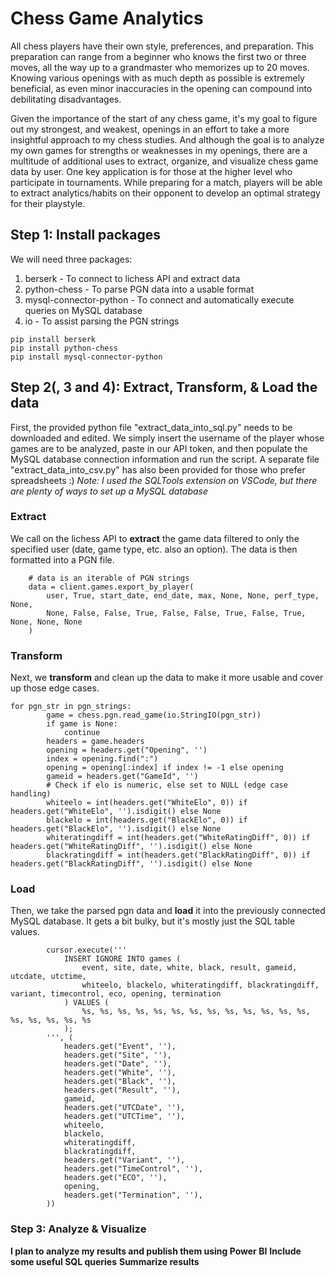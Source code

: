 # Chess Game Analytics

All chess players have their own style, preferences, and preparation. This preparation can range from a beginner who knows the first two or three moves, all the way up to a grandmaster who memorizes up to 20 moves. Knowing various openings with as much depth as possible is extremely beneficial, as even minor inaccuracies in the opening can compound into debilitating disadvantages.

Given the importance of the start of any chess game, it's my goal to figure out my strongest, and weakest, openings in an effort to take a more insightful approach to my chess studies. And although the goal is to analyze my own games for strengths or weaknesses in my openings, there are a multitude of additional uses to extract, organize, and visualize chess game data by user. One key application is for those at the higher level who participate in tournaments. While preparing for a match, players will be able to extract analytics/habits on their opponent to develop an optimal strategy for their playstyle.

## Step 1: Install packages
We will need three packages:
1) berserk - To connect to lichess API and extract data
2) python-chess - To parse PGN data into a usable format
3) mysql-connector-python - To connect and automatically execute queries on MySQL database
4) io - To assist parsing the PGN strings

```
pip install berserk
pip install python-chess
pip install mysql-connector-python
```

## Step 2(, 3 and 4): Extract, Transform, & Load the data
First, the provided python file "extract_data_into_sql.py" needs to be downloaded and edited. We simply insert the username of the player whose games are to be analyzed, paste in our API token, and then populate the MySQL database connection information and run the script. A separate file "extract_data_into_csv.py" has also been provided for those who prefer spreadsheets :)
*Note: I used the SQLTools extension on VSCode, but there are plenty of ways to set up a MySQL database*
### Extract
We call on the lichess API to **extract** the game data filtered to only the specified user (date, game type, etc. also an option). The data is then formatted into a PGN file.
```
    # data is an iterable of PGN strings
    data = client.games.export_by_player(
        user, True, start_date, end_date, max, None, None, perf_type, None,
        None, False, False, True, False, False, True, False, True, None, None, None
    )
```
### Transform
Next, we **transform** and clean up the data to make it more usable and cover up those edge cases.
```
for pgn_str in pgn_strings:
        game = chess.pgn.read_game(io.StringIO(pgn_str))
        if game is None:
            continue
        headers = game.headers
        opening = headers.get("Opening", '')
        index = opening.find(":")
        opening = opening[:index] if index != -1 else opening
        gameid = headers.get("GameId", '')
        # Check if elo is numeric, else set to NULL (edge case handling)
        whiteelo = int(headers.get("WhiteElo", 0)) if headers.get("WhiteElo", '').isdigit() else None
        blackelo = int(headers.get("BlackElo", 0)) if headers.get("BlackElo", '').isdigit() else None
        whiteratingdiff = int(headers.get("WhiteRatingDiff", 0)) if headers.get("WhiteRatingDiff", '').isdigit() else None
        blackratingdiff = int(headers.get("BlackRatingDiff", 0)) if headers.get("BlackRatingDiff", '').isdigit() else None
```
### Load
Then, we take the parsed pgn data and **load** it into the previously connected MySQL database. It gets a bit bulky, but it's mostly just the SQL table values.
```
        cursor.execute('''
            INSERT IGNORE INTO games (
                event, site, date, white, black, result, gameid, utcdate, utctime,
                whiteelo, blackelo, whiteratingdiff, blackratingdiff, variant, timecontrol, eco, opening, termination
            ) VALUES (
                %s, %s, %s, %s, %s, %s, %s, %s, %s, %s, %s, %s, %s, %s, %s, %s, %s, %s
            );
        ''', (
            headers.get("Event", ''),
            headers.get("Site", ''),
            headers.get("Date", ''),
            headers.get("White", ''),
            headers.get("Black", ''),
            headers.get("Result", ''),
            gameid,
            headers.get("UTCDate", ''),
            headers.get("UTCTime", ''),
            whiteelo,
            blackelo,
            whiteratingdiff,
            blackratingdiff,
            headers.get("Variant", ''),
            headers.get("TimeControl", ''),
            headers.get("ECO", ''),
            opening,
            headers.get("Termination", ''),
        ))
```

### Step 3: Analyze & Visualize
**I plan to analyze my results and publish them using Power BI**
**Include some useful SQL queries**
**Summarize results**
